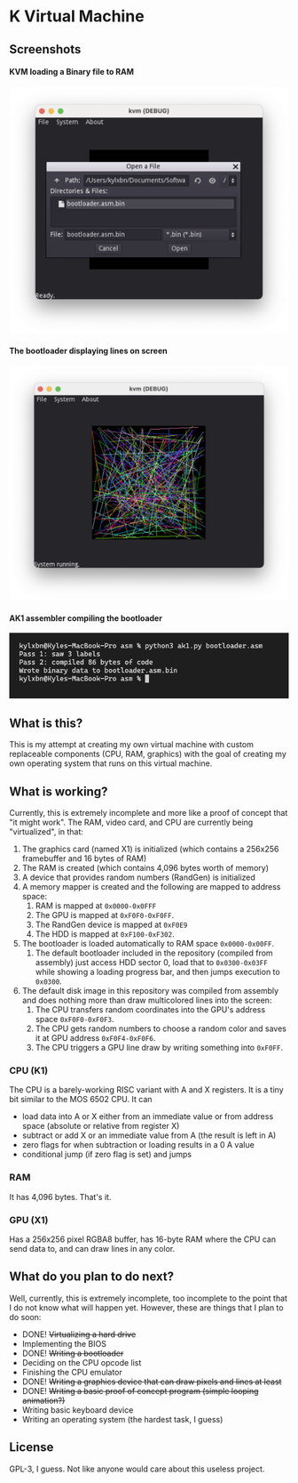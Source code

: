 # K Virtual Machine

## Screenshots

#### KVM loading a Binary file to RAM

![](doc/kvm.png)

#### The bootloader displaying lines on screen

![](doc/bootloader.png)

#### AK1 assembler compiling the bootloader

![](doc/asm.png)

## What is this?

This is my attempt at creating my own virtual machine with custom
replaceable components (CPU, RAM, graphics) with the goal of creating
my own operating system that runs on this virtual machine.

## What is working?

Currently, this is extremely incomplete and more like a proof of concept
that "it might work". The RAM, video card, and CPU are currently
being "virtualized", in that:

1. The graphics card (named X1) is initialized (which contains a 256x256 framebuffer and 16 bytes of RAM)
2. The RAM is created (which contains 4,096 bytes worth of memory)
3. A device that provides random numbers (RandGen) is initialized
4. A memory mapper is created and the following are mapped to address space:
    1. RAM is mapped at `0x0000-0x0FFF`
    2. The GPU is mapped at `0xF0F0-0xF0FF`.
    3. The RandGen device is mapped at `0xF0E9`
    4. The HDD is mapped at `0xF100-0xF302`.
5. The bootloader is loaded automatically to RAM space `0x0000-0x00FF`.
    1. The default bootloader included in the repository (compiled from assembly) just access HDD sector 0, load that to `0x0300-0x03FF` while showing a loading progress bar, and then jumps execution to `0x0300`.
6. The default disk image in this repository was compiled from assembly and does nothing more than draw multicolored lines into the screen:
    1. The CPU transfers random coordinates into the GPU's address space `0xF0F0-0xF0F3`.
    3. The CPU gets random numbers to choose a random color and saves it at GPU address `0xF0F4-0xF0F6`.
    5. The CPU triggers a GPU line draw by writing something into `0xF0FF`.

### CPU (K1)

The CPU is a barely-working RISC variant with A and X registers. It is a tiny bit similar to the MOS 6502 CPU. It can

* load data into A or X either from an immediate value or from address space (absolute or relative from register X)
* subtract or add X or an immediate value from A (the result is left in A)
* zero flags for when subtraction or loading results in a 0 A value
* conditional jump (if zero flag is set) and jumps

### RAM

It has 4,096 bytes. That's it.

### GPU (X1)

Has a 256x256 pixel RGBA8 buffer, has 16-byte RAM where the CPU can send data to, and can draw lines in any color.

## What do you plan to do next?

Well, currently, this is extremely incomplete, too incomplete to
the point that I do not know what will happen yet. However, these are
things that I plan to do soon:

* DONE! ~~Virtualizing a hard drive~~
* Implementing the BIOS
* DONE! ~~Writing a bootloader~~
* Deciding on the CPU opcode list
* Finishing the CPU emulator
* DONE! ~~Writing a graphics device that can draw pixels and lines at least~~
* DONE! ~~Writing a basic proof of concept program (simple looping animation?)~~
* Writing basic keyboard device
* Writing an operating system (the hardest task, I guess)

## License

GPL-3, I guess. Not like anyone would care about this useless project.
